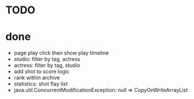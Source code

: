 # TODO

# done

- page play click then show play timeline
- studio: filter by tag, actress
- actress: filter by tag, studio
- add shot to score logic
- rank within archive
- statistics: shot flay list
- java.util.ConcurrentModificationException: null => CopyOnWriteArrayList
